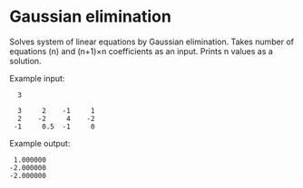 # Gaussian elimination
Solves system of linear equations by Gaussian elimination. Takes number of equations (n) and (n+1)×n coefficients as an input. Prints n values as a solution.

Example input:
```
  3

  3     2    -1     1
  2    -2     4    -2
 -1     0.5  -1     0
```
Example output:
```
 1.000000
-2.000000
-2.000000
```
